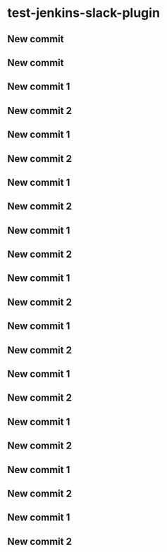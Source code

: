 # test-jenkins-slack-plugin
## New commit
## New commit
## New commit 1
## New commit 2
## New commit 1
## New commit 2
## New commit 1
## New commit 2
## New commit 1
## New commit 2
## New commit 1
## New commit 2
## New commit 1
## New commit 2
## New commit 1
## New commit 2
## New commit 1
## New commit 2
## New commit 1
## New commit 2
## New commit 1
## New commit 2
